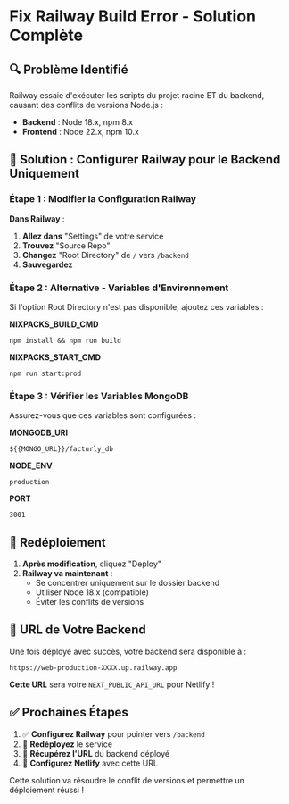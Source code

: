 # Fix Railway Build Error - Solution Complète

## 🔍 Problème Identifié

Railway essaie d'exécuter les scripts du projet racine ET du backend, causant des conflits de versions Node.js :

- **Backend** : Node 18.x, npm 8.x
- **Frontend** : Node 22.x, npm 10.x

## 🎯 Solution : Configurer Railway pour le Backend Uniquement

### Étape 1 : Modifier la Configuration Railway

**Dans Railway** :

1. **Allez dans** "Settings" de votre service
2. **Trouvez** "Source Repo"
3. **Changez** "Root Directory" de `/` vers `/backend`
4. **Sauvegardez**

### Étape 2 : Alternative - Variables d'Environnement

Si l'option Root Directory n'est pas disponible, ajoutez ces variables :

**NIXPACKS_BUILD_CMD**

```
npm install && npm run build
```

**NIXPACKS_START_CMD**

```
npm run start:prod
```

### Étape 3 : Vérifier les Variables MongoDB

Assurez-vous que ces variables sont configurées :

**MONGODB_URI**

```
${{MONGO_URL}}/facturly_db
```

**NODE_ENV**

```
production
```

**PORT**

```
3001
```

## 🚀 Redéploiement

1. **Après modification**, cliquez "Deploy"
2. **Railway va maintenant** :
   - Se concentrer uniquement sur le dossier backend
   - Utiliser Node 18.x (compatible)
   - Éviter les conflits de versions

## 📍 URL de Votre Backend

Une fois déployé avec succès, votre backend sera disponible à :

```
https://web-production-XXXX.up.railway.app
```

**Cette URL** sera votre `NEXT_PUBLIC_API_URL` pour Netlify !

## ✅ Prochaines Étapes

1. ✅ **Configurez Railway** pour pointer vers `/backend`
2. 🔄 **Redéployez** le service
3. 🔄 **Récupérez l'URL** du backend déployé
4. 🔄 **Configurez Netlify** avec cette URL

Cette solution va résoudre le conflit de versions et permettre un déploiement réussi !
